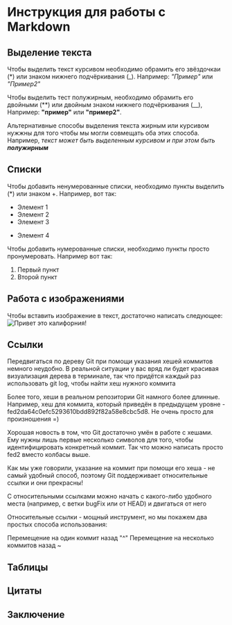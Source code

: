# Инструкция для работы с Markdown

## Выделение текста

Чтобы выделить текст курсивом необходимо обрамить его звёздочкаи (*) или знаком нижнего подчёркивания (_). Например: *"Пример"* или _"Пример2"_

Чтобы выделить тест полужирным, необходимо обрамить его двойными (**) или двойным знаком нижнего подчёркивания (__), Например: **"пример"** или __"пример2"__.

Альтернативные способы выделения текста жирным или курсивом нужжны для того чтобы мы могли совмещать оба этих способа. Например, _текст может быть выделенным курсивом и при этом быть **полужирным**_

## Списки

Чтобы добавить ненумерованные списки, необходимо пункты выделить (*) или знаком +. Например, вот так:
 * Элемент 1
 * Элемент 2
 * Элемент 3
 + Элемент 4

 Чтобы добавить нумерованные списки, необходимо пункты просто пронумеровать. Например вот так:
 1. Первый пункт
 2. Второй пункт

## Работа с изображениями

Чтобы вставить изображение в текст, достаточно написать следующее:
![Привет это калифорния!](IMG_7831.JPG)

## Ссылки

Передвигаться по дереву Git при помощи указания хешей коммитов немного неудобно. В реальной ситуации у вас вряд ли будет красивая визуализация дерева в терминале, так что придётся каждый раз использовать git log, чтобы найти хеш нужного коммита

Более того, хеши в реальном репозитории Git намного более длинные. Например, хеш для коммита, который приведён в предыдущем уровне - fed2da64c0efc5293610bdd892f82a58e8cbc5d8. Не очень просто для произношения =)

Хорошая новость в том, что Git достаточно умён в работе с хешами. Ему нужны лишь первые несколько символов для того, чтобы идентифицировать конкретный коммит. Так что можно написать просто fed2 вместо колбасы выше.

Как мы уже говорили, указание на коммит при помощи его хеша - не самый удобный способ, поэтому Git поддерживает относительные ссылки и они прекрасны!

С относительными ссылками можно начать с какого-либо удобного места (например, с ветки bugFix или от HEAD) и двигаться от него

Относительные ссылки - мощный инструмент, но мы покажем два простых способа использования:

Перемещение на один коммит назад "^"
Перемещение на несколько коммитов назад ~<num>

## Таблицы

## Цитаты

## Заключение